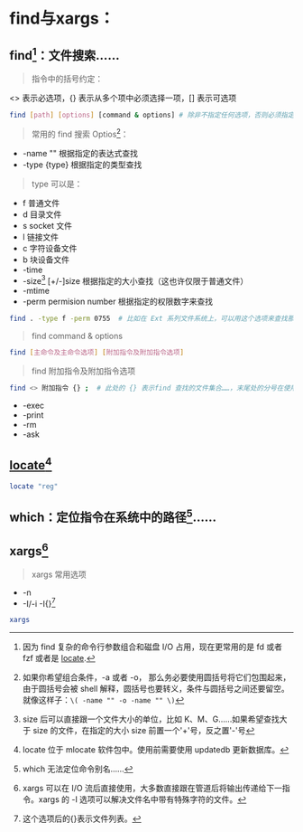 <link href="../css/style.css" rel="stylesheet" type="text/css" />

# find与xargs：

## find[^find]：文件搜索……

[^find]: 因为 find 复杂的命令行参数组合和磁盘 I/O 占用，现在更常用的是 fd 或者 fzf 或者是 [locate](#locate).

> 指令中的括号约定：

<> 表示必选项，{} 表示从多个项中必须选择一项，[] 表示可选项

```Bash
find [path] [options] [command & options] # 除非不指定任何选项，否则必须指定 path 并紧跟在 find 后，所有选项之前……
```

> 常用的 find 搜索 Optios[^option]： 
 

+ -name "" 根据指定的表达式查找
+ -type {type} 根据指定的类型查找

> type 可以是：

+ f 普通文件
+ d 目录文件
+ s socket 文件
+ l 链接文件
+ c 字符设备文件
+ b 块设备文件
+ -time 
+ -size[^size] [+/-]size 根据指定的大小查找（这也许仅限于普通文件）
+ -mtime 
+ -perm permision number 根据指定的权限数字来查找

[^size]: size 后可以直接跟一个文件大小的单位，比如 K、M、G……如果希望查找大于 size 的文件，在指定的大小 size 前置一个'+'号，反之置'-'号

```Bash
find . -type f -perm 0755  # 比如在 Ext 系列文件系统上，可以用这个选项来查找那些可执行的普通文件。
```

> find command & options

```Bash
find [主命令及主命令选项] [附加指令及附加指令选项]
```

> find 附加指令及附加指令选项

```Bash
find <> 附加指令 {} ;  # 此处的 {} 表示find 查找的文件集合……，末尾处的分号在使用时要使用单引号或者转移符去引用。
```

+ -exec 
+ -print
+ -rm
+ -ask

[^option]: 如果你希望组合条件，-a 或者 -o， 那么务必要使用圆括号将它们包围起来，由于圆括号会被 shell 解释，圆括号也要转义，条件与圆括号之间还要留空。就像这样子：`\( -name "" -o -name "" \)`

## [locate](#locate)[^locate]

```Bash
locate "reg"
```

[^locate]: locate 位于 mlocate 软件包中。使用前需要使用 updatedb 更新数据库。

## which：定位指令在系统中的路径[^which]……


[^which]: which 无法定位命令别名……

## xargs[^xargs]


> xargs 常用选项

+ -n
+ -I/-i -I{}[^-i]

```Bash
xargs

```

[^xargs]: xargs 可以在 I/O 流后直接使用，大多数直接跟在管道后将输出传递给下一指令。xargs 的 -I 选项可以解决文件名中带有特殊字符的文件。
[^-i]: 这个选项后的{}表示文件列表。
